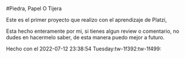 #Piedra, Papel O Tijera

Este es el primer proyecto que realizo con el aprendizaje de Platzi,

Esta hecho enteramente por mi, si tienes algun review o comentario,  no dudes en hacermelo saber, de esta manera puedo mejor a futuro.

Hecho con el 2022-07-12 23:38:54 Tuesday:tw-1f392:tw-1f499:
